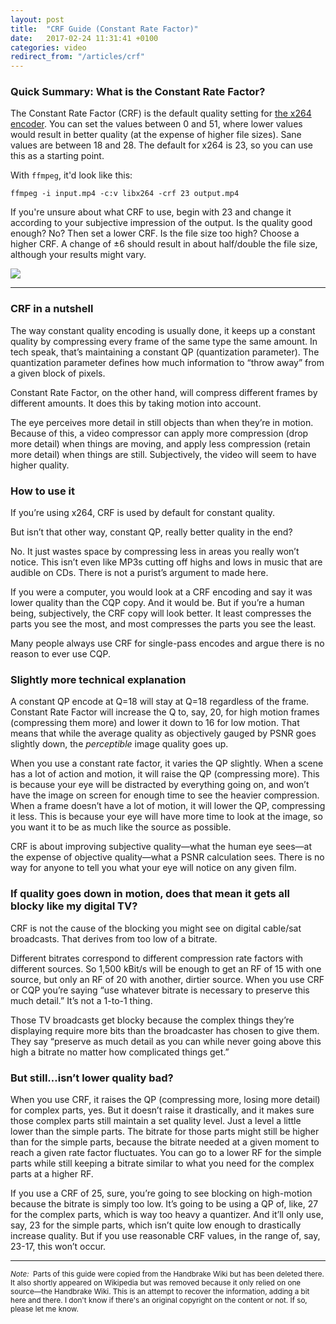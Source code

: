 ```yaml
---
layout: post
title:  "CRF Guide (Constant Rate Factor)"
date:   2017-02-24 11:31:41 +0100
categories: video
redirect_from: "/articles/crf"
---
```


### Quick Summary: What is the Constant Rate Factor?

The Constant Rate Factor (CRF) is the default quality setting for [the x264 encoder](http://www.videolan.org/developers/x264.html). You can set the values between 0 and 51, where lower values would result in better quality (at the expense of higher file sizes). Sane values are between 18 and 28\. The default for x264 is 23, so you can use this as a starting point.

With `ffmpeg`, it'd look like this:

`ffmpeg -i input.mp4 -c:v libx264 -crf 23 output.mp4`

If you're unsure about what CRF to use, begin with 23 and change it according to your subjective impression of the output. Is the quality good enough? No? Then set a lower CRF. Is the file size too high? Choose a higher CRF. A change of ±6 should result in about half/double the file size, although your results might vary.

![](http://i.imgur.com/6qbC1V4.png)

* * *

### CRF in a nutshell

The way constant quality encoding is usually done, it keeps up a constant quality by compressing every frame of the same type the same amount. In tech speak, that’s maintaining a constant QP (quantization parameter). The quantization parameter defines how much information to “throw away” from a given block of pixels.

Constant Rate Factor, on the other hand, will compress different frames by different amounts. It does this by taking motion into account.

The eye perceives more detail in still objects than when they’re in motion. Because of this, a video compressor can apply more compression (drop more detail) when things are moving, and apply less compression (retain more detail) when things are still. Subjectively, the video will seem to have higher quality.

### How to use it

If you’re using x264, CRF is used by default for constant quality.

But isn’t that other way, constant QP, really better quality in the end?

No. It just wastes space by compressing less in areas you really won’t notice. This isn’t even like MP3s cutting off highs and lows in music that are audible on CDs. There is not a purist’s argument to made here.

If you were a computer, you would look at a CRF encoding and say it was lower quality than the CQP copy. And it would be. But if you’re a human being, subjectively, the CRF copy will look better. It least compresses the parts you see the most, and most compresses the parts you see the least.

Many people always use CRF for single-pass encodes and argue there is no reason to ever use CQP.

### Slightly more technical explanation

A constant QP encode at Q=18 will stay at Q=18 regardless of the frame. Constant Rate Factor will increase the Q to, say, 20, for high motion frames (compressing them more) and lower it down to 16 for low motion. That means that while the average quality as objectively gauged by PSNR goes slightly down, the _perceptible_ image quality goes up.

When you use a constant rate factor, it varies the QP slightly. When a scene has a lot of action and motion, it will raise the QP (compressing more). This is because your eye will be distracted by everything going on, and won’t have the image on screen for enough time to see the heavier compression. When a frame doesn’t have a lot of motion, it will lower the QP, compressing it less. This is because your eye will have more time to look at the image, so you want it to be as much like the source as possible.

CRF is about improving subjective quality—what the human eye sees—at the expense of objective quality—what a PSNR calculation sees. There is no way for anyone to tell you what your eye will notice on any given film.

### If quality goes down in motion, does that mean it gets all blocky like my digital TV?

CRF is not the cause of the blocking you might see on digital cable/sat broadcasts. That derives from too low of a bitrate.

Different bitrates correspond to different compression rate factors with different sources. So 1,500 kBit/s will be enough to get an RF of 15 with one source, but only an RF of 20 with another, dirtier source. When you use CRF or CQP you’re saying “use whatever bitrate is necessary to preserve this much detail.” It’s not a 1-to-1 thing.

Those TV broadcasts get blocky because the complex things they’re displaying require more bits than the broadcaster has chosen to give them. They say “preserve as much detail as you can while never going above this high a bitrate no matter how complicated things get.”

### But still…isn’t lower quality bad?

When you use CRF, it raises the QP (compressing more, losing more detail) for complex parts, yes. But it doesn’t raise it drastically, and it makes sure those complex parts still maintain a set quality level. Just a level a little lower than the simple parts. The bitrate for those parts might still be higher than for the simple parts, because the bitrate needed at a given moment to reach a given rate factor fluctuates. You can go to a lower RF for the simple parts while still keeping a bitrate similar to what you need for the complex parts at a higher RF.

If you use a CRF of 25, sure, you’re going to see blocking on high-motion because the bitrate is simply too low. It’s going to be using a QP of, like, 27 for the complex parts, which is way too heavy a quantizer. And it’ll only use, say, 23 for the simple parts, which isn’t quite low enough to drastically increase quality. But if you use reasonable CRF values, in the range of, say, 23-17, this won’t occur.

* * *

<small>_Note:_  Parts of this guide were copied from the Handbrake Wiki but has been deleted there. It also shortly appeared on Wikipedia but was removed because it only relied on one source—the Handbrake Wiki. This is an attempt to recover the information, adding a bit here and there. I don't know if there's an original copyright on the content or not. If so, please let me know.</small>